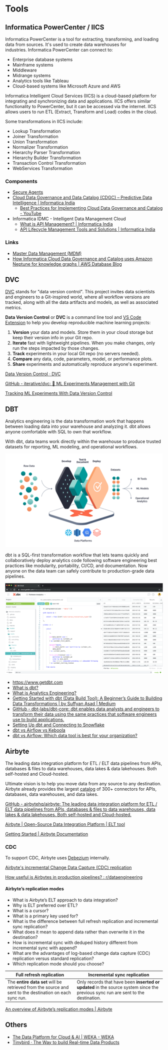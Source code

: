 # Tools

## Informatica PowerCenter / IICS

Informatica PowerCenter is a tool for extracting, transforming, and loading data from sources. It's used to create data warehouses for industries. Informatica PowerCenter can connect to:

- Enterprise database systems
- Mainframe systems
- Middleware
- Midrange systems
- Analytics tools like Tableau
- Cloud-based systems like Microsoft Azure and AWS

Informatica Intelligent Cloud Services (IICS) is a cloud-based platform for integrating and synchronizing data and applications. IICS offers similar functionality to PowerCenter, but it can be accessed via the internet. IICS allows users to run ETL (Extract, Transform and Load) codes in the cloud.

Some transformations in IICS include:

- Lookup Transformation
- Joiner Transformation
- Union Transformation
- Normalizer Transformation
- Hierarchy Parser Transformation
- Hierarchy Builder Transformation
- Transaction Control Transformation
- WebServices Transformation

### Components

- [Secure Agents](https://docs.informatica.com/cloud-common-services/administrator/current-version/runtime-environments/secure-agents.html)
- [Cloud Data Governance and Data Catalog (CDGC) – Predictive Data Intelligence | Informatica India](https://www.informatica.com/in/products/data-governance/cloud-data-governance-and-catalog.html)
    - [Best Practices for Implementing Cloud Data Governance and Catalog - YouTube](https://www.youtube.com/watch?v=E5Bo1AUYLS8)
- Informatica IDMC - Intelligent Data Management Cloud
    - [What is API Management? | Informatica India](https://www.informatica.com/in/resources/articles/api-management-and-informatica-intelligent-cloud-services.html)
    - [API Lifecycle Management Tools and Solutions | Informatica India](https://www.informatica.com/in/products/cloud-integration/integration-cloud/api-management.html)

### Links

- [Master Data Management (MDM)](databases/data-warehouses/concepts/master-data-management-mdm.md)
- [How Informatica Cloud Data Governance and Catalog uses Amazon Neptune for knowledge graphs | AWS Database Blog](https://aws.amazon.com/blogs/database/how-informatica-cloud-data-governance-and-catalog-uses-amazon-neptune-for-knowledge-graphs/)

## DVC

[DVC](https://dvc.org/) stands for "data version control". This project invites data scientists and engineers to a Git-inspired world, where all workflow versions are tracked, along with all the data artifacts and models, as well as associated metrics.

**Data Version Control** or **DVC** is a command line tool and [VS Code Extension](https://github.com/iterative/dvc#vs-code-extension) to help you develop reproducible machine learning projects:

1. **Version** your data and models. Store them in your cloud storage but keep their version info in your Git repo.
2. **Iterate** fast with lightweight pipelines. When you make changes, only run the steps impacted by those changes.
3. **Track** experiments in your local Git repo (no servers needed).
4. **Compare** any data, code, parameters, model, or performance plots.
5. **Share** experiments and automatically reproduce anyone's experiment.

[Data Version Control · DVC](https://dvc.org)

[GitHub - iterative/dvc: 🦉 ML Experiments Management with Git](https://github.com/iterative/dvc)

[Tracking ML Experiments With Data Version Control](https://www.analyticsvidhya.com/blog/2021/06/mlops-tracking-ml-experiments-with-data-version-control/)

## DBT

Analytics engineering is the data transformation work that happens between loading data into your warehouse and analyzing it. dbt allows anyone comfortable with SQL to own that workflow.

With dbt, data teams work directly within the warehouse to produce trusted datasets for reporting, ML modeling, and operational workflows.

![DBT Platform](../../../media/Pasted%20image%2020230308224022.png)

dbt is a SQL-first transformation workflow that lets teams quickly and collaboratively deploy analytics code following software engineering best practices like modularity, portability, CI/CD, and documentation. Now anyone on the data team can safely contribute to production-grade data pipelines.

![image](../../../media/Pasted%20image%2020230308224127.png)

- https://www.getdbt.com
- [What is dbt?](https://www.getdbt.com/product/what-is-dbt/)
- [What is Analytics Engineering?](https://www.getdbt.com/what-is-analytics-engineering/)
- [Getting Started with dbt (Data Build Tool): A Beginner’s Guide to Building Data Transformations | by Suffyan Asad | Medium](https://medium.com/@suffyan.asad1/getting-started-with-dbt-data-build-tool-a-beginners-guide-to-building-data-transformations-28e335be5f7e)
- [GitHub - dbt-labs/dbt-core: dbt enables data analysts and engineers to transform their data using the same practices that software engineers use to build applications.](https://github.com/dbt-labs/dbt-core)
- [Setting Up dbt and Connecting to Snowflake](https://vivekbattul.notion.site/Setting-Up-dbt-and-Connecting-to-Snowflake-0c8dc5fae7df4d71aca1fabdad38b3f7)
- [dbt vs Airflow vs Keboola](https://www.keboola.com/blog/dbt-vs-airflow-vs-keboola)
- [dbt vs Airflow: Which data tool is best for your organization?](https://datacoves.com/post/dbt-vs-airflow)

## Airbyte

The leading data integration platform for ETL / ELT data pipelines from APIs, databases & files to data warehouses, data lakes & data lakehouses. Both self-hosted and Cloud-hosted.

Ultimate vision is to help you move data from any source to any destination. Airbyte already provides the largest [catalog](https://docs.airbyte.com/integrations/) of 300+ connectors for APIs, databases, data warehouses, and data lakes.

[GitHub - airbytehq/airbyte: The leading data integration platform for ETL / ELT data pipelines from APIs, databases & files to data warehouses, data lakes & data lakehouses. Both self-hosted and Cloud-hosted.](https://github.com/airbytehq/airbyte)

[Airbyte | Open-Source Data Integration Platform | ELT tool](https://airbyte.com/)

[Getting Started | Airbyte Documentation](https://docs.airbyte.com/using-airbyte/getting-started)

### CDC

To support CDC, Airbyte uses [Debezium](https://debezium.io/) internally.

[Airbyte's incremental Change Data Capture (CDC) replication](https://airbyte.com/tutorials/incremental-change-data-capture-cdc-replication)

[How useful is Airbytes in production pipelines? : r/dataengineering](https://www.reddit.com/r/dataengineering/comments/13me0t9/how_useful_is_airbytes_in_production_pipelines/)

#### Airbyte’s replication modes

- What is Airbyte’s ELT approach to data integration?
- Why is ELT preferred over ETL?
- What is a cursor?
- What is a primary key used for?
- What is the difference between full refresh replication and incremental sync replication?
- What does it mean to append data rather than overwrite it in the destination?
- How is incremental sync with deduped history different from incremental sync with append?
- What are the advantages of log-based change data capture (CDC) replication versus standard replication?
- Which replication mode should you choose?

| Full refresh replication | Incremental sync replication |
| ---- | ---- |
| The **entire data set** will be retrieved from the source and sent to the destination on each sync run. | Only records that have been **inserted or updated** in the source system since the previous sync run are sent to the destination. |

[An overview of Airbyte’s replication modes | Airbyte](https://airbyte.com/blog/understanding-data-replication-modes)

## Others

- [The Data Platform for Cloud & AI | WEKA - WEKA](https://www.weka.io/)
- [Tinybird · The Way to build Real-time Data Products](https://www.tinybird.co/)
